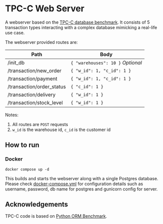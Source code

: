 # TPC-C Web Server

A webserver based on the [TPC-C database benchmark](https://www.tpc.org/tpcc/default5.asp). It consists of 5 transaction
types interacting with a complex database mimicking a real-life use case.

The webserver provided routes are:

| Path                      | Body                              |
|---------------------------|-----------------------------------|
| /init_db                  | `{ "warehouses": 10 }` _Optional_ |
| /transaction/new_order    | `{ "w_id": 1, "c_id": 1 }`        |
| /transaction/payment      | `{ "w_id": 1, "c_id": 1 }`        |
| /transaction/order_status | `{ "c_id": 1 }`                   |
| /transaction/delivery     | `{ "w_id": 1 }`                   |
| /transaction/stock_level  | `{ "w_id": 1 }`                   |

Notes:

1. All routes are `POST` requests
2. `w_id` is the warehouse id, `c_id` is the customer id

## How to run

### Docker

```shell
docker compose up -d
```

This builds and starts the webserver along with a single Postgres database. Please check [docker-compose.yml](docker-compose.yml) for configuration details such as username, password, db name for postgres and gunicorn config for server.

## Acknowledgements

TPC-C code is based on [Python ORM Benchmark](https://github.com/DominovTut/Python_ORM_Benchmark/).